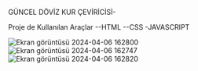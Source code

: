 GÜNCEL DÖVİZ KUR ÇEVİRİCİSİ-

Proje de Kullanılan Araçlar 
--HTML
--CSS
-JAVASCRIPT

![Ekran görüntüsü 2024-04-06 162800](https://github.com/YusufSural/foreign-currency/assets/84929731/e9bd101a-bdeb-49ff-b56c-fd3d4bb7b8ff)
![Ekran görüntüsü 2024-04-06 162747](https://github.com/YusufSural/foreign-currency/assets/84929731/da643de0-baa6-4a2f-ba96-a898dfb32b16)
![Ekran görüntüsü 2024-04-06 162820](https://github.com/YusufSural/foreign-currency/assets/84929731/8aa9e161-3fa7-4917-bc62-6cf57fbb77d2)
